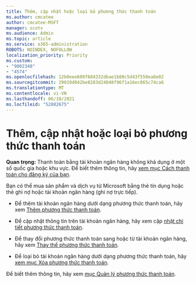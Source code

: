 ```yaml
---
title: Thêm, cập nhật hoặc loại bỏ phương thức thanh toán
ms.author: cmcatee
author: cmcatee-MSFT
manager: scotv
ms.audience: Admin
ms.topic: article
ms.service: o365-administration
ROBOTS: NOINDEX, NOFOLLOW
localization_priority: Priority
ms.custom:
- "9002348"
- "4574"
ms.openlocfilehash: 12b0eee609f684332dbae1b88c5d43f550ea6e02
ms.sourcegitcommit: 29019d042be8283d24048f96f1a16ec865c74ca6
ms.translationtype: MT
ms.contentlocale: vi-VN
ms.lasthandoff: 06/10/2021
ms.locfileid: "52882675"
---
```

# <a name="add-update-or-remove-payment-method"></a>Thêm, cập nhật hoặc loại bỏ phương thức thanh toán

**Quan trọng:** Thanh toán bằng tài khoản ngân hàng không khả dụng ở một số quốc gia hoặc khu vực. Để biết thêm thông tin, hãy [xem mục Cách thanh toán cho đăng ký của bạn](/microsoft-365/commerce/billing-and-payments/pay-for-your-subscription). 

Bạn có thể mua sản phẩm và dịch vụ từ Microsoft bằng thẻ tín dụng hoặc thẻ ghi nợ hoặc tài khoản ngân hàng (ghi nợ trực tiếp).

- Để thêm tài khoản ngân hàng dưới dạng phương thức thanh toán, hãy xem [Thêm phương thức thanh toán](/microsoft-365/commerce/billing-and-payments/manage-payment-methods#add-a-payment-method).

- Để cập nhật thông tin trên tài khoản ngân hàng, hãy xem cập [nhật chi tiết phương thức thanh toán](/microsoft-365/commerce/billing-and-payments/manage-payment-methods#update-payment-method-details).

- Để thay đổi phương thức thanh toán sang hoặc từ tài khoản ngân hàng, hãy xem [Thay thế phương thức thanh toán](/microsoft-365/commerce/billing-and-payments/manage-payment-methods#replace-a-payment-method).

- Để loại bỏ tài khoản ngân hàng dưới dạng phương thức thanh toán, hãy [xem mục Xóa phương thức thanh toán](/microsoft-365/commerce/billing-and-payments/manage-payment-methods#delete-a-payment-method).

Để biết thêm thông tin, hãy xem [mục Quản lý phương thức thanh toán](/microsoft-365/commerce/billing-and-payments/manage-payment-methods).

